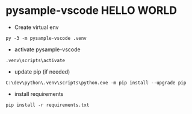 # pysample-vscode HELLO WORLD

- Create virtual env

```
py -3 -m pysample-vscode .venv
```

- activate pysample-vscode

```
.venv\scripts\activate
```

- update pip (if needed)
  
```
C:\dev\python\.venv\scripts\python.exe -m pip install --upgrade pip
```
  
- install requirements

```
pip install -r requirements.txt
```
